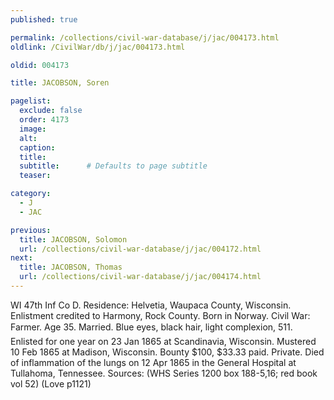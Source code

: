 ```yaml
---
published: true

permalink: /collections/civil-war-database/j/jac/004173.html
oldlink: /CivilWar/db/j/jac/004173.html

oldid: 004173

title: JACOBSON, Soren

pagelist:
  exclude: false
  order: 4173
  image: 
  alt:
  caption:
  title:
  subtitle:      # Defaults to page subtitle
  teaser:

category: 
  - J 
  - JAC

previous:
  title: JACOBSON, Solomon
  url: /collections/civil-war-database/j/jac/004172.html  
next:
  title: JACOBSON, Thomas
  url: /collections/civil-war-database/j/jac/004174.html   
---
```

WI 47th Inf Co D. Residence: Helvetia, Waupaca County, Wisconsin. Enlistment credited to Harmony, Rock County. Born in Norway. Civil War: Farmer. Age 35. Married. Blue eyes, black hair, light complexion, 5&#146;11&#148;. Enlisted for one year on 23 Jan 1865 at Scandinavia, Wisconsin. Mustered 10 Feb 1865 at Madison, Wisconsin. Bounty $100, $33.33 paid. Private. Died of inflammation of the lungs on 12 Apr 1865 in the General Hospital at Tullahoma, Tennessee. Sources: (WHS Series 1200 box 188-5,16; red book vol 52) (Love p1121)